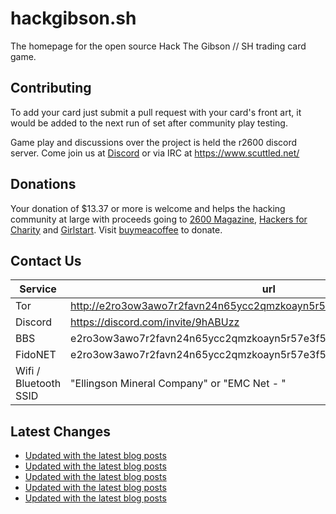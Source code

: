# hackgibson.sh
The homepage for the open source Hack The Gibson // SH trading card game.


## Contributing

To add your card just submit a pull request with your card's front art, it would be added to the next run of set after community play testing.

Game play and discussions over the project is held the r2600 discord server. Come join us at [Discord](https://discord.com/invite/9hABUzz) or via IRC at https://www.scuttled.net/


## Donations

Your donation of $13.37 or more is welcome and helps the hacking community at large with proceeds going to [2600 Magazine](https://2600.com/), [Hackers for Charity](https://hackersforcharity.org) and [Girlstart](https://girlstart.org).  Visit [buymeacoffee](https://www.buymeacoffee.com/hackgibson.sh) to donate.


## Contact Us

Service | url
-|-
Tor | http://e2ro3ow3awo7r2favn24n65ycc2qmzkoayn5r57e3f56nvjwdcgg32ad.onion
Discord | https://discord.com/invite/9hABUzz
BBS | e2ro3ow3awo7r2favn24n65ycc2qmzkoayn5r57e3f56nvjwdcgg32ad.onion:23
FidoNET | e2ro3ow3awo7r2favn24n65ycc2qmzkoayn5r57e3f56nvjwdcgg32ad.onion:24554
Wifi / Bluetooth SSID | "Ellingson Mineral Company" or "EMC Net - <fidonet address>"

## Latest Changes
<!-- BLOG-POST-LIST:START -->
- [Updated with the latest blog posts](https://github.com/DFW2600/hackgibson.sh/commit/0537c5becce3117f873abb871b982fa45474c48b)
- [Updated with the latest blog posts](https://github.com/DFW2600/hackgibson.sh/commit/b6bb4692269804998be15c2ab5773e4e63c8256c)
- [Updated with the latest blog posts](https://github.com/DFW2600/hackgibson.sh/commit/df14ae920b7ba255be0cf130bd01d07086e94e85)
- [Updated with the latest blog posts](https://github.com/DFW2600/hackgibson.sh/commit/c4528c8b40f4832e97bff5c545d969002d7ba9c0)
- [Updated with the latest blog posts](https://github.com/DFW2600/hackgibson.sh/commit/7f09df0cd86e8026f20ee08b1c0f48f4b6f05a7e)
<!-- BLOG-POST-LIST:END -->
